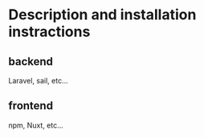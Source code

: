 # Description and installation instractions

## backend

Laravel, sail, etc...

## frontend

npm, Nuxt, etc...